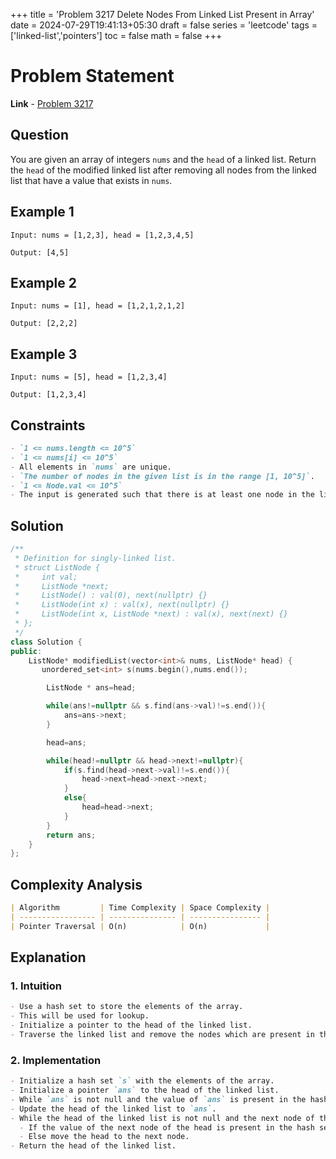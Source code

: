 +++
title = 'Problem 3217 Delete Nodes From Linked List Present in Array'
date = 2024-07-29T19:41:13+05:30
draft = false
series = 'leetcode'
tags =['linked-list','pointers']
toc = false
math = false
+++

# Problem Statement

**Link** - [Problem 3217](https://leetcode.com/problems/delete-nodes-from-linked-list-present-in-array/description/)

## Question

You are given an array of integers `nums` and the `head` of a linked list. Return the `head` of the modified linked list after removing all nodes from the linked list that have a value that exists in `nums`.

## Example 1

```
Input: nums = [1,2,3], head = [1,2,3,4,5]

Output: [4,5]
```

## Example 2

```
Input: nums = [1], head = [1,2,1,2,1,2]

Output: [2,2,2]
```

## Example 3

```
Input: nums = [5], head = [1,2,3,4]

Output: [1,2,3,4]
```

## Constraints

```markdown
- `1 <= nums.length <= 10^5`
- `1 <= nums[i] <= 10^5`
- All elements in `nums` are unique.
- `The number of nodes in the given list is in the range [1, 10^5]`.
- `1 <= Node.val <= 10^5`
- The input is generated such that there is at least one node in the linked list that has a value not present in `nums`.
```

## Solution

```cpp
/**
 * Definition for singly-linked list.
 * struct ListNode {
 *     int val;
 *     ListNode *next;
 *     ListNode() : val(0), next(nullptr) {}
 *     ListNode(int x) : val(x), next(nullptr) {}
 *     ListNode(int x, ListNode *next) : val(x), next(next) {}
 * };
 */
class Solution {
public:
    ListNode* modifiedList(vector<int>& nums, ListNode* head) {
       unordered_set<int> s(nums.begin(),nums.end());

        ListNode * ans=head;

        while(ans!=nullptr && s.find(ans->val)!=s.end()){
            ans=ans->next;
        }

        head=ans;

        while(head!=nullptr && head->next!=nullptr){
            if(s.find(head->next->val)!=s.end()){
                head->next=head->next->next;
            }
            else{
                head=head->next;
            }
        }
        return ans;
    }
};
```

## Complexity Analysis

```markdown
| Algorithm         | Time Complexity | Space Complexity |
| ----------------- | --------------- | ---------------- |
| Pointer Traversal | O(n)            | O(n)             |
```

## Explanation

### 1. Intuition

```markdown
- Use a hash set to store the elements of the array.
- This will be used for lookup.
- Initialize a pointer to the head of the linked list.
- Traverse the linked list and remove the nodes which are present in the hash set.
```

### 2. Implementation

```markdown
- Initialize a hash set `s` with the elements of the array.
- Initialize a pointer `ans` to the head of the linked list.
- While `ans` is not null and the value of `ans` is present in the hash set, move `ans` to the next node.
- Update the head of the linked list to `ans`.
- While the head of the linked list is not null and the next node of the head is not null:
  - If the value of the next node of the head is present in the hash set, `head->next` will point to the next node of the next node.
  - Else move the head to the next node.
- Return the head of the linked list.
```
